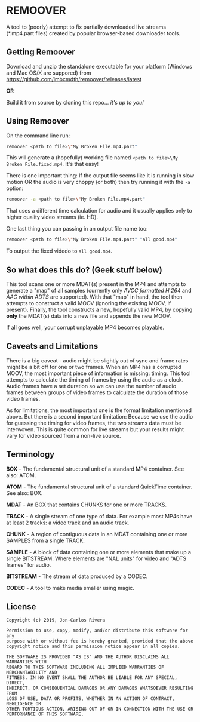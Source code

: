 # REMOOVER

A tool to (poorly) attempt to fix partially downloaded live streams (\*.mp4.part files) created by popular browser-based downloader tools.

## Getting Remoover

Download and unzip the standalone executable for your platform (Windows and Mac OS/X are suppored) from https://github.com/imbcmdth/remoover/releases/latest

**OR**

Build it from source by cloning this repo... *it's up to you!*

## Using Remoover

On the command line run: 
```sh
remoover <path to file>\"My Broken File.mp4.part"
```

This will generate a (hopefully) working file named `<path to file>\My Broken File.fixed.mp4`. It's that easy!

There is one important thing: If the output file seems like it is running in slow motion OR the audio is very choppy (or both) then try running it with the `-a` option:

```sh
remoover -a <path to file>\"My Broken File.mp4.part"
```

That uses a different time calculation for audio and it usually applies only to higher quality video streams (ie. HD).

One last thing you can passing in an output file name too:

```sh
remoover <path to file>\"My Broken File.mp4.part" "all good.mp4"
```

To output the fixed videdo to `all good.mp4`.

## So what does this do? (Geek stuff below)

This tool scans one or more MDAT(s) present in the MP4 and attempts to generate a "map" of all samples (currently only *AVCC formatted H.264* and *AAC within ADTS* are supported). With that "map" in hand, the tool then attempts to construct a valid MOOV (ignoring the existing MOOV, if present). Finally, the tool constructs a new, hopefully valid MP4, by copying **only** the MDAT(s) data into a new file and appends the new MOOV.

If all goes well, your corrupt unplayable MP4 becomes playable.

## Caveats and Limitations

There is a big caveat - audio might be slightly out of sync and frame rates might be a bit off for one or two frames. When an MP4 has a corrupted MOOV, the most important piece of information is missing: timing. This tool attempts to calculate the timing of frames by using the audio as a clock. Audio frames have a set duration so we can use the number of audio frames between groups of video frames to calculate the duration of those video frames.

As for limitations, the most important one is the format limitation mentioned above. But there is a second important limitation: Because we use the audio for guessing the timing for video frames, the two streams data must be interwoven. This is quite common for live streams but your results might vary for video sourced from a non-live source.

## Terminology

**BOX** - The fundamental structural unit of a standard MP4 container. See also: ATOM.

**ATOM** - The fundamental structural unit of a standard QuickTime container. See also: BOX.

**MDAT** - An BOX that contains CHUNKS for one or more TRACKS.

**TRACK** - A single stream of one type of data. For example most MP4s have at least 2 tracks: a video track and an audio track.

**CHUNK** - A region of contiguous data in an MDAT containing one or more SAMPLES from a single TRACK.

**SAMPLE** - A block of data containing one or more elements that make up a single BITSTREAM. Where elements are "NAL units" for video and "ADTS frames" for audio.

**BITSTREAM** - The stream of data produced by a CODEC.

**CODEC** - A tool to make media smaller using magic.

## License
```
Copyright (c) 2019, Jon-Carlos Rivera

Permission to use, copy, modify, and/or distribute this software for any
purpose with or without fee is hereby granted, provided that the above
copyright notice and this permission notice appear in all copies.

THE SOFTWARE IS PROVIDED "AS IS" AND THE AUTHOR DISCLAIMS ALL WARRANTIES WITH
REGARD TO THIS SOFTWARE INCLUDING ALL IMPLIED WARRANTIES OF MERCHANTABILITY AND
FITNESS. IN NO EVENT SHALL THE AUTHOR BE LIABLE FOR ANY SPECIAL, DIRECT,
INDIRECT, OR CONSEQUENTIAL DAMAGES OR ANY DAMAGES WHATSOEVER RESULTING FROM
LOSS OF USE, DATA OR PROFITS, WHETHER IN AN ACTION OF CONTRACT, NEGLIGENCE OR
OTHER TORTIOUS ACTION, ARISING OUT OF OR IN CONNECTION WITH THE USE OR
PERFORMANCE OF THIS SOFTWARE.
```
